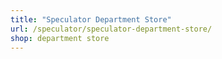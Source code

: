 ```yaml
---
title: "Speculator Department Store"
url: /speculator/speculator-department-store/
shop: department store
---
```

